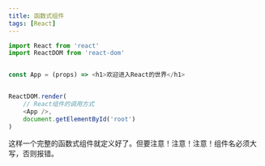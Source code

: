 ```yaml
---
title: 函数式组件
tags: [React]
---
```


```js
import React from 'react'
import ReactDOM from 'react-dom'


const App = (props) => <h1>欢迎进入React的世界</h1>


ReactDOM.render(
    // React组件的调用方式
    <App />,
    document.getElementById('root')
)
```

这样一个完整的函数式组件就定义好了。但要注意！注意！注意！组件名必须大写，否则报错。
